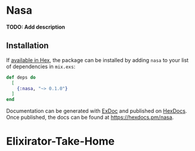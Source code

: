 # Nasa

**TODO: Add description**

## Installation

If [available in Hex](https://hex.pm/docs/publish), the package can be installed
by adding `nasa` to your list of dependencies in `mix.exs`:

```elixir
def deps do
  [
    {:nasa, "~> 0.1.0"}
  ]
end
```

Documentation can be generated with [ExDoc](https://github.com/elixir-lang/ex_doc)
and published on [HexDocs](https://hexdocs.pm). Once published, the docs can
be found at <https://hexdocs.pm/nasa>.

# Elixirator-Take-Home
